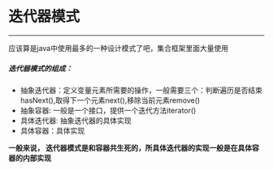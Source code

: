 # 迭代器模式
***
应该算是java中使用最多的一种设计模式了吧，集合框架里面大量使用

##### 迭代器模式的组成：
* 抽象迭代器：定义变量元素所需要的操作，一般需要三个：判断遍历是否结束hasNext(),取得下一个元素next(),移除当前元素remove()
* 抽象容器: 一般是一个接口，提供一个迭代方法iterator()
* 具体迭代器: 抽象迭代器的具体实现
* 具体容器：具体实现

**一般来说， 迭代器模式是和容器共生死的，所具体迭代器的实现一般是在具体容器的内部实现**